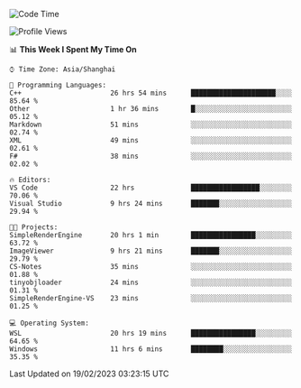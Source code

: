 <!--START_SECTION:waka-->
![Code Time](http://img.shields.io/badge/Code%20Time-663%20hrs%208%20mins-blue)

![Profile Views](http://img.shields.io/badge/Profile%20Views-0-blue)

📊 **This Week I Spent My Time On** 

```text
⌚︎ Time Zone: Asia/Shanghai

💬 Programming Languages: 
C++                      26 hrs 54 mins      █████████████████████░░░░   85.64 % 
Other                    1 hr 36 mins        █░░░░░░░░░░░░░░░░░░░░░░░░   05.12 % 
Markdown                 51 mins             ░░░░░░░░░░░░░░░░░░░░░░░░░   02.74 % 
XML                      49 mins             ░░░░░░░░░░░░░░░░░░░░░░░░░   02.61 % 
F#                       38 mins             ░░░░░░░░░░░░░░░░░░░░░░░░░   02.02 % 

🔥 Editors: 
VS Code                  22 hrs              █████████████████░░░░░░░░   70.06 % 
Visual Studio            9 hrs 24 mins       ███████░░░░░░░░░░░░░░░░░░   29.94 % 

🐱‍💻 Projects: 
SimpleRenderEngine       20 hrs 1 min        ████████████████░░░░░░░░░   63.72 % 
ImageViewer              9 hrs 21 mins       ███████░░░░░░░░░░░░░░░░░░   29.79 % 
CS-Notes                 35 mins             ░░░░░░░░░░░░░░░░░░░░░░░░░   01.88 % 
tinyobjloader            24 mins             ░░░░░░░░░░░░░░░░░░░░░░░░░   01.31 % 
SimpleRenderEngine-VS    23 mins             ░░░░░░░░░░░░░░░░░░░░░░░░░   01.25 % 

💻 Operating System: 
WSL                      20 hrs 19 mins      ████████████████░░░░░░░░░   64.65 % 
Windows                  11 hrs 6 mins       ████████░░░░░░░░░░░░░░░░░   35.35 % 

```


 Last Updated on 19/02/2023 03:23:15 UTC
<!--END_SECTION:waka-->